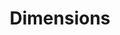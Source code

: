 ---
layout: default
bigquery: https://console.cloud.google.com/bigquery?p=covid-19-dimensions-ai&page=table&d=data&t=publications
contributors: Digital Science, https://www.digital-science.com/
cost: Free for personal, non-commercial use.
description: Dimensions contains more than 100 million publications, ranging from
  articles published in scholarly journals, books and book chapters, to preprints
  and conference proceedings. All publications are contextualized with linked data
  sets, funding, publications, patents, clinical trials, and policy documents. You
  can also view associated categories, funders, institutions, and researcher profiles.
documentation: https://docs.dimensions.ai/bigquery/index.html
last_edit: Mon, 04 Apr 2022 19:04:00 GMT
location: https://www.dimensions.ai/products/free/
maintained_by: Digital Science, https://www.digital-science.com/
schema_fields: '[''date_imported_gbq'', ''family_members_ids'', ''metrics'', ''altmetrics'',
  ''original_assignee'', ''pmcid'', ''acronyms'', ''patent_ids'', ''open_access_categories_v2'',
  ''pmid'', ''granted_year'', ''filing_status'', ''priority_year'', ''reference_ids'',
  ''funder_orgs'', ''resulting_publication_ids'', ''associated_grant_ids'', ''interventions'',
  ''name'', ''legal_events'', ''type'', ''acronym'', ''associated_publication_arxiv_id'',
  ''conditions'', ''research_org_state_codes'', ''current_assignee_orgs'', ''concepts'',
  ''category_sdg'', ''phase'', ''end_date'', ''open_access_categories'', ''expiration_date'',
  ''associated_publication_pmid'', ''grant_number'', ''original_abstract'', ''date_print'',
  ''editors'', ''legal_status'', ''eisbn'', ''filing_year'', ''category_hra'', ''language'',
  ''conference'', ''abstract'', ''cpc'', ''linkout'', ''publication_ids'', ''embargo_date'',
  ''active_years'', ''funder_org_acronyms'', ''category_for'', ''inventor_names'',
  ''funding_aud'', ''email_address'', ''research_org_country_names'', ''wikipedia_url'',
  ''resulting_publication_doi'', ''filing_date'', ''description'', ''created_date'',
  ''application_number'', ''journal_lists'', ''id'', ''funder_countries'', ''funder_org'',
  ''funding_details'', ''category_rcdc'', ''repository_id'', ''assignee_countries'',
  ''start_date'', ''priority_date'', ''category_bra'', ''subtitles'', ''authors'',
  ''isbn'', ''current_assignee_countries'', ''clinical_trial_ids'', ''funding_eur'',
  ''cited_by_ids'', ''book_title'', ''date_modified'', ''citations_count'', ''date_inserted'',
  ''assignee_orgs'', ''date_normal'', ''established'', ''registry'', ''supporting_grant_ids'',
  ''funder_org_state_codes'', ''gender'', ''address'', ''family_id'', ''family_count'',
  ''arxiv_id'', ''category_hrcs_rac'', ''publication_date'', ''granted_date'', ''ipcr'',
  ''category_uoa'', ''funding_amount'', ''funding_chf'', ''associated_publication_doi'',
  ''repository_url'', ''date_online'', ''organisation_details'', ''repository_name'',
  ''funding_gbp'', ''issue'', ''book_series_title'', ''funder_org_cities'', ''funding_jpy'',
  ''categories'', ''license'', ''parent_id'', ''pages'', ''date'', ''research_org_cities'',
  ''research_org_countries'', ''journal'', ''associated_publication_id'', ''types'',
  ''aliases'', ''original_assignee_countries'', ''proceedings_title'', ''expiration_year'',
  ''mesh_terms'', ''doi'', ''publisher'', ''external_ids'', ''end_year'', ''volume'',
  ''research_org_state_names'', ''brief_title'', ''research_org_city_names'', ''start_year'',
  ''jurisdiction'', ''relationships'', ''year'', ''citation_string'', ''original_assignee_orgs'',
  ''funding_usd'', ''source_id'', ''links'', ''researcher_ids'', ''category_icrp_cso'',
  ''funder_org_countries'', ''category_hrcs_hc'', ''publication_year'', ''acknowledgements'',
  ''funding_cad'', ''mesh_headings'', ''title'', ''research_orgs'', ''citations'',
  ''funding_nzd'', ''foa_number'', ''category_icrp_ct'', ''labels'', ''kind'', ''current_assignee'',
  ''original_title'', ''funding_cny'', ''status'', ''investigators'', ''funding_currency'']'
shortname: dimensions
tags:
- scholarly literature
- patents
- funding
- clinical trials
- academic profiles
terms_of_use: 'Use of both the Dimensions COVID-19 dataset and full Dimensions dataset
  are subject to the Dimensions Terms of use: https://www.dimensions.ai/policies-terms-legal '
title: Dimensions
uuid: dcff88bd-fe6b-4fdb-8159-809bf9d7bc1c
---